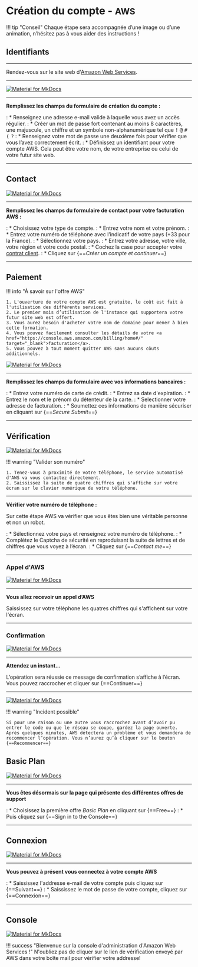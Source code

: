 # Création du compte - <small>AWS</small>

!!! tip "Conseil"
    Chaque étape sera accompagnée d’une image ou d’une animation, n’hésitez pas à vous aider des instructions !

## Identifiants

***

Rendez-vous sur le site web d'<a href="https://portal.aws.amazon.com/billing/signup#/start" target="_blank">Amazon Web Services</a>.

***

[![Material for MkDocs](assets/images/aws/inscription/1.gif)](assets/images/aws/inscription/1.gif)

***

**Remplissez les champs du formulaire de création du compte :**

:    * Renseignez une adresse e-mail valide à laquelle vous avez un accès régulier.
:    * Créer un mot de passe fort contenant au moins 8 caractères, une majuscule, un chiffre et un symbole non-alphanumérique tel que <kbd>!</kbd> <kbd>@</kbd> <kbd>#</kbd> <kbd>(</kbd> <kbd>?</kbd>
:    * Renseignez votre mot de passe une deuxième fois pour vérifier que vous l’avez correctement écrit.
:    * Définissez un identifiant pour votre compte AWS. Cela peut être votre nom, de votre entreprise ou celui de votre futur site web.

***

## Contact

[![Material for MkDocs](assets/images/aws/inscription/2.gif)](assets/images/aws/inscription/2.gif)

***

**Remplissez les champs du formulaire de contact pour votre facturation AWS :**

:    * Choisissez votre type de compte.
:    * Entrez votre nom et votre prénom.
:    * Entrez votre numéro de téléphone avec l’indicatif de votre pays (+33 pour la France).
:    * Sélectionnez votre pays.
:    * Entrez votre adresse, votre ville, votre région et votre code postal.
:    * Cochez la case pour accepter votre <a href="https://aws.amazon.com/fr/agreement/" target="_blank">contrat client</a>.
:    * Cliquez sur {==*Créer un compte et continuer*==}

***

## Paiement


!!! info "À savoir sur l'offre AWS"

    1. L'ouverture de votre compte AWS est gratuite, le coût est fait à l'utilisation des différents services.
    2. Le premier mois d’utilisation de l'instance qui supportera votre futur site web est offert.
    3. Vous aurez besoin d'acheter votre nom de domaine pour mener à bien cette formation.
    4. Vous pouvez facilement consulter les détails de votre <a href="https://console.aws.amazon.com/billing/home#/" target="_blank">facturation</a>.
    5. Vous pouvez à tout moment quitter AWS sans aucuns côuts additionnels.

[![Material for MkDocs](assets/images/aws/inscription/3.gif)](assets/images/aws/inscription/3.gif)

***

**Remplissez les champs du formulaire avec vos informations bancaires :**

:    * Entrez votre numéro de carte de crédit.
:    * Entrez sa date d'expiration.
:    * Entrez le nom et le prénom du détenteur de la carte.
:    * Selectionner votre adresse de facturation.
:    * Soumettez ces informations de manière sécuriser en cliquant sur {==*Secure Submit*==}

***

## Vérification

[![Material for MkDocs](assets/images/aws/inscription/4.gif)](assets/images/aws/inscription/4.gif)

!!! warning "Valider son numéro"

    1. Tenez-vous à proximité de votre téléphone, le service automatisé d'AWS va vous contactez directement.
    2. Saississez la suite de quatre chiffres qui s'affiche sur votre écran sur le clavier numérique de votre téléphone.

***

**Vérifier votre numéro de téléphone :**

Sur cette étape AWS va vérifier que vous êtes bien une véritable personne et non un robot.

:    * Sélectionnez votre pays et renseignez votre numéro de téléphone.
:    * Complétez le Captcha de sécurité en reproduisant la suite de lettres et de chiffres que vous voyez à l’écran.
:    * Cliquez sur {==*Contact me*==}

***

### Appel d'AWS

[![Material for MkDocs](assets/images/aws/inscription/5.gif)](assets/images/aws/inscription/5.gif)

***

**Vous allez recevoir un appel d’AWS**

Saississez sur votre téléphone les quatres chiffres qui s'affichent sur votre l'écran.

***

### Confirmation

[![Material for MkDocs](assets/images/aws/inscription/6.gif)](assets/images/aws/inscription/6.gif)

***

**Attendez un instant...**

L’opération sera réussie ce message de confirmation s’affiche à l’écran.<br>
Vous pouvez raccrocher et cliquer sur {==Continuer==}

***

[![Material for MkDocs](assets/images/aws/inscription/7.png)](assets/images/aws/inscription/7.png)

!!! warning "Incident possible"

    Si pour une raison ou une autre vous raccrochez avant d’avoir pu entrer le code ou que le réseau se coupe, gardez la page ouverte. Après quelques minutes, AWS détectera un problème et vous demandera de recommencer l’opération. Vous n’aurez qu’à cliquer sur le bouton {==Recommencer==}

## Basic Plan

[![Material for MkDocs](assets/images/aws/inscription/8.gif)](assets/images/aws/inscription/8.gif)

***

**Vous êtes désormais sur la page qui présente des différentes offres de support**

:    * Choisissez la première offre *Basic Plan* en cliquant sur {==Free==}
:    * Puis cliquez sur {==Sign in to the Console==}

***

## Connexion

[![Material for MkDocs](assets/images/aws/inscription/9.gif)](assets/images/aws/inscription/9.gif)

***

**Vous pouvez à présent vous connectez à votre compte AWS**

:    * Saississez l'addresse e-mail de votre compte puis cliquez sur {==Suivant==}
:    * Saississez le mot de passe de votre compte, cliquez sur {==Connexion==}

***

## Console

[![Material for MkDocs](assets/images/aws/inscription/10.png)](assets/images/aws/inscription/10.png)

!!! success "Bienvenue sur la console d'administration d'Amazon Web Services !"
    N'oubliez pas de cliquer sur le lien de vérification envoyé par AWS dans votre boîte mail pour vérifier votre addresse!